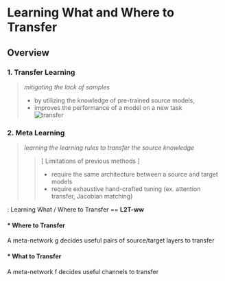 # Learning What and Where to Transfer

## Overview
### 1. Transfer Learning
> _mitigating the lack of samples_
> * by utilizing the knowledge of pre-trained source models,   
> * improves the performance of a model on a new task   
![transfer](https://i.ytimg.com/vi/uU0hc1z-b4w/maxresdefault.jpg)   

### 2. Meta Learning
> _learning the learning rules to transfer the source knowledge_
> > [ Limitations of previous methods ]
> > * require the same architecture between a source and target models
> > * require exhaustive hand-crafted tuning (ex. attention transfer, Jacobian matching)
   
   : Learning What / Where to Transfer == __L2T-ww__
#### * __Where to Transfer__
A meta-network g decides useful pairs of source/target layers to transfer

#### * __What to Transfer__
A meta-network f decides useful channels to transfer
